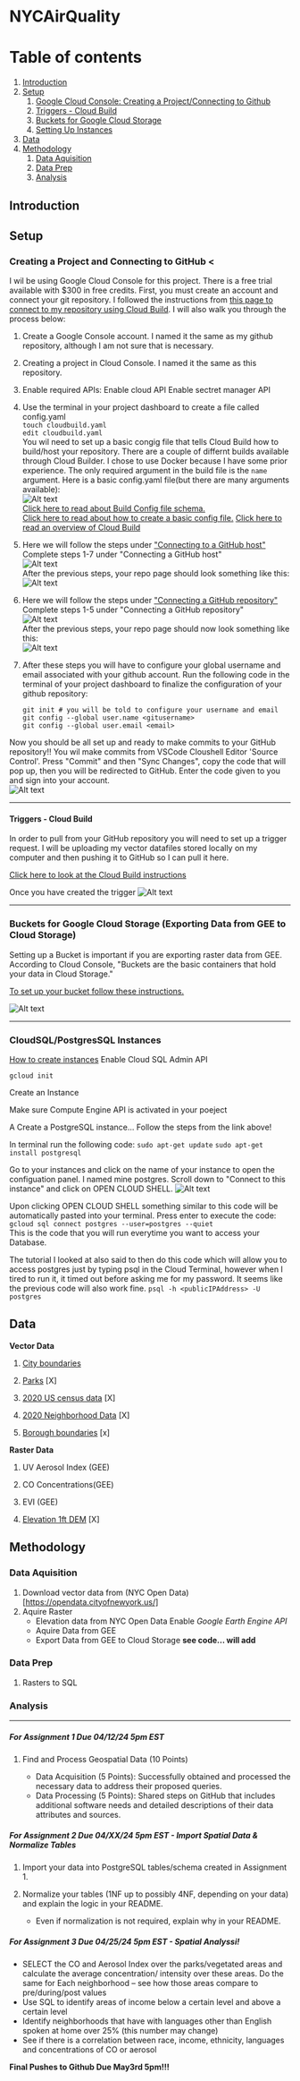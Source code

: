 # NYCAirQuality
# Table of contents
1. [Introduction](#introduction)
1. [Setup](#Setup)
    1. [Google Cloud Console: Creating a Project/Connecting to Github](#setup1)
    1. [Triggers - Cloud Build](#setup2)
    1. [Buckets for Google Cloud Storage](#setup3)
    1. [Setting Up Instances](#setup4)
1. [Data](#data)
1. [Methodology](#methodology)
    1. [Data Aquisition](#data-aquisition)
    1. [Data Prep](#data-prep)
    1. [Analysis](#analysis)



## Introduction <a name="introduction"></a>

## Setup

### Creating a Project and Connecting to GitHub <<a name="introduction"></a>

I wil be using Google Cloud Console for this project. There is a free trial available with $300 in free credits. First, you must create an account and connect your git repository. I followed the instructions from [this page to connect to my repository using Cloud Build](https://cloud.google.com/build/docs/automating-builds/github/connect-repo-github). I will also walk you through the process below:

1. Create a Google Console account.
    I named it the same as my github repository, although I am not sure that is necessary.

1. Creating a project in Cloud Console. I named it the same as this repository. 

1. Enable required APIs:
    Enable cloud API
    Enable sectret manager API

1. Use the terminal in your project dashboard to create a file called config.yaml  
    ` touch cloudbuild.yaml `  
    ` edit cloudbuild.yaml `  
    You wil need to set up a basic congig file that tells Cloud Build how to build/host your repository. There are a couple of differnt builds available through Cloud Builder. I chose to use Docker because I have some prior experience. The only required argument in the build file is the `name` argument. Here is a basic config.yaml file(but there are many arguments available):  
    ![Alt text](Imgs/cloudbuild.png)  
    [Click here to read about Build Config file schema.](https://cloud.google.com/build/docs/build-config-file-schema)  
    [Click here to read about how to create a basic config file.](https://cloud.google.com/build/docs/configuring-builds/create-basic-configuration)
    [Click here to read an overview of Cloud Build](https://cloud.google.com/build/docs/overview#:~:text=Cloud%20Build%20can%20import%20source,protect%20your%20software%20supply%20chain.)

1. Here we will follow the steps under ["Connecting to a GitHub host"](https://cloud.google.com/build/docs/automating-builds/github/connect-repo-github?generation=2nd-gen#connecting_a_github_host)
    Complete steps 1-7 under "Connecting a GitHub host"  
    ![Alt text](Imgs/ConnectingToGitHubHost.png)  
    After the previous steps, your repo page should look something like this:  
    ![Alt text](Imgs/repo_ex_1.png)

1. Here we will follow the steps under ["Connecting a GitHub repository"](https://cloud.google.com/build/docs/automating-builds/github/connect-repo-github?generation=2nd-gen#connecting_a_github_repository_2)
    Complete steps 1-5 under "Connecting a GitHub repository"  
    ![Alt text](Imgs/ConnectingToGitHubRepo.png)  
    After the previous steps, your repo page should now look something like this:  
    ![Alt text](Imgs/repo_ex.png)  
1. After these steps you will have to configure your global username and email associated with your github account. Run the following code in the terminal of your project dashboard to finalize the configuration of your github repository:  

    ` git init # you will be told to configure your username and email `  
    ` git config --global user.name <gitusername> `  
    ` git config --global user.email <email> `  

Now you should be all set up and ready to make commits to your GitHub repository!!
You wil make commits from VSCode Cloushell Editor 'Source Control'. Press "Commit" and then "Sync Changes", copy the code that will pop up, then you will be redirected to GitHub. Enter the code given to you and sign into your account.  
![Alt text](Imgs/sourcecontrol.png)  

------------------------------------------------  

#### Triggers - Cloud Build <a name="setup2"></a>

In order to pull from your GitHub repository you will need to set up a trigger request. I will be uploading my vector datafiles stored locally on my computer and then pushing it to GitHub so I can pull it here.  

[Click here to look at the Cloud Build instructions](https://cloud.google.com/build/docs/automating-builds/github/build-repos-from-github?generation=2nd-gen)

Once you have created the trigger
![Alt text](Imgs/gitpullrequest.png)  

------------------------------------------------

### Buckets for Google Cloud Storage (Exporting Data from GEE to Cloud Storage) <a name="setup3"></a>

Setting up a Bucket is important if you are exporting raster data from GEE. According to Cloud Console, "Buckets are the basic containers that hold your data in Cloud Storage."  

[To set up your bucket follow these instructions.](https://cloud.google.com/storage/docs/discover-object-storage-console)

![Alt text](Imgs/bucket.png)  

------------------------------------------------
### CloudSQL/PostgresSQL Instances <a name="setup4"></a>

 [How to create instances](https://cloud.google.com/sql/docs/postgres/create-instance#console)
 Enable Cloud SQL Admin API
 
 `gcloud init`

Create an Instance
 
 Make sure Compute Engine API is activated in your poeject

 A Create a PostgreSQL instance... Follow the steps from the link above!

In terminal run the following code: 
    `sudo apt-get update`
    `sudo apt-get install postgresql`

Go to your instances and click on the name of your instance to open the configuation panel. I named mine postgres. Scroll down to "Connect to this instance" and click on OPEN CLOUD SHELL. 
![Alt text](Imgs/opencloudshell.png)  

Upon clicking OPEN CLOUD SHELL something similar to this code will be automatically pasted into your terminal. Press enter to execute the code:  
`gcloud sql connect postgres --user=postgres --quiet`  
This is the code that you will run everytime you want to access your Database.


The tutorial I looked at also said to then do this code which will allow you to access postgres just by typing psql in the Cloud Terminal, however when I tired to run it, it timed out before asking me for my password. It seems like the previous code will also work fine.
`psql -h <publicIPAddress> -U postgres `

## Data

**Vector Data**

1. [City boundaries](https://data.gis.ny.gov/datasets/sharegisny::nys-civil-boundaries/explore?layer=4&location=40.695449%2C-73.623530%2C9.29) 

1. [Parks](https://data.cityofnewyork.us/Recreation/Parks-Properties/enfh-gkve/about_data) [X]

1. [2020 US census data](https://data.cityofnewyork.us/City-Government/2020-Census-Tracts-Tabular/63ge-mke6/about_data) [X]

1. [2020 Neighborhood Data](https://data.cityofnewyork.us/City-Government/2020-Neighborhood-Tabulation-Areas-NTAs-Tabular/9nt8-h7nd/about_data) [X]

1. [Borough boundaries](https://data.cityofnewyork.us/City-Government/Borough-Boundaries/tqmj-j8zm) [x]

**Raster Data**

1. UV Aerosol Index (GEE) 

1. CO Concentrations(GEE) 

1. EVI (GEE) 

1. [Elevation 1ft DEM](https://data.cityofnewyork.us/City-Government/1-foot-Digital-Elevation-Model-DEM-Integer-Raster/7kuu-zah7/about_data) [X]

## Methodology

### Data Aquisition

1. Download vector data from (NYC Open Data)[https://opendata.cityofnewyork.us/]
1. Aquire Raster
    - Elevation data from NYC Open Data Enable *Google Earth Engine API*
    - Aquire Data from GEE 
    - Export Data from GEE to Cloud Storage **see code... will add**

### Data Prep

1. Rasters to SQL

### Analysis


------------------------------------------------
##### For Assignment 1 Due 04/12/24 5pm EST

1. Find and Process Geospatial Data (10 Points)

    - Data Acquisition (5 Points): Successfully obtained and processed the necessary data to address their proposed queries.
    - Data Processing (5 Points): Shared steps on GitHub that includes additional software needs and detailed descriptions of their data attributes and sources.


##### For Assignment 2 Due 04/XX/24 5pm EST - Import Spatial Data & Normalize Tables 

1. Import your data into PostgreSQL tables/schema created in Assignment 1. 

1. Normalize your tables (1NF up to possibly 4NF, depending on your data) and explain the logic in your README. 

    - Even if normalization is not required, explain why in your README. 

#####  For Assignment 3 Due 04/25/24 5pm EST - Spatial Analyssi!

- SELECT the CO and Aerosol Index over the parks/vegetated areas and calculate the average concentration/ intensity over these areas. Do the same for Each neighborhood – see how those areas compare to pre/during/post values 
- Use SQL to identify areas of income below a certain level and above a certain level 
- Identify neighborhoods that have with languages other than English spoken at home over 25% (this number may change) 
- See if there is a correlation between race, income, ethnicity, languages and concentrations of CO or aerosol 

**Final Pushes to Github Due May3rd 5pm!!!**